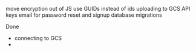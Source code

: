 move encryption out of JS
use GUIDs instead of ids
uploading to GCS
API keys
email for password reset and signup
database migrations

Done

- connecting to GCS
-
